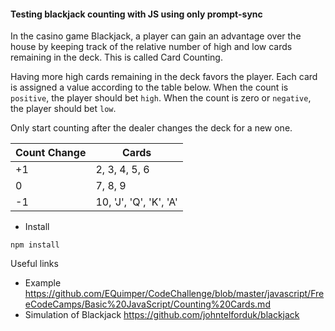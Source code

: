 #### Testing blackjack counting with JS using only prompt-sync

In the casino game Blackjack, a player can gain an advantage
over the house by keeping track of the relative number of high
and low cards remaining in the deck. This is called Card Counting.

Having more high cards remaining in the deck favors
the player. Each card is assigned a value according to the table
below. When the count is `positive`, the player should bet `high`.
When the count is zero or `negative`, the player should bet `low`.

Only start counting after the dealer changes the deck for a new one.

Count Change | Cards
--- | ---
+1 | 2, 3, 4, 5, 6
0 |	7, 8, 9
-1 | 10, 'J', 'Q', 'K', 'A'

* Install
~~~
npm install
~~~

Useful links
* Example
https://github.com/EQuimper/CodeChallenge/blob/master/javascript/FreeCodeCamps/Basic%20JavaScript/Counting%20Cards.md 
* Simulation of Blackjack
https://github.com/johntelforduk/blackjack 